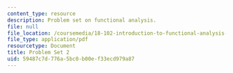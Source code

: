 ```yaml
---
content_type: resource
description: Problem set on functional analysis.
file: null
file_location: /coursemedia/18-102-introduction-to-functional-analysis-spring-2009/59487c7d776a5bc0b00ef33ecd979a87_MIT18_102s09_pset02.pdf
file_type: application/pdf
resourcetype: Document
title: Problem Set 2
uid: 59487c7d-776a-5bc0-b00e-f33ecd979a87
---
```

